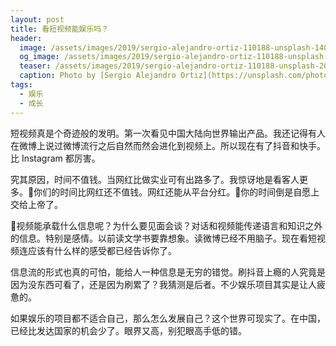 ```yaml
---
layout: post
title: 看短视频能娱乐吗？
header:
  image: /assets/images/2019/sergio-alejandro-ortiz-110188-unsplash-1400.jpg
  og_image: /assets/images/2019/sergio-alejandro-ortiz-110188-unsplash-200.jpg
  teaser: /assets/images/2019/sergio-alejandro-ortiz-110188-unsplash-200.jpg
  caption: Photo by [Sergio Alejandro Ortiz](https://unsplash.com/photos/oLPo2Rt4mzs?utm_source=unsplash&utm_medium=referral&utm_content=creditCopyText) on [Unsplash](https://unsplash.com/search/photos/short-video?utm_source=unsplash&utm_medium=referral&utm_content=creditCopyText)
tags:
  - 娱乐
  - 成长
---
```


短视频真是个奇迹般的发明。第一次看见中国大陆向世界输出产品。我还记得有人在微博上说过微博流行之后自然而然会进化到视频上。所以现在有了抖音和快手。比 Instagram 都厉害。

究其原因，时间不值钱。当网红比做实业可有出路多了。我惊讶地是看客人更多。你们的时间比网红还不值钱。网红还能从平台分红。你的时间倒是自愿上交给上帝了。

视频能承载什么信息呢？为什么要见面会谈？对话和视频能传递语言和知识之外的信息。特别是感情。以前读文学书要靠想象。读微博已经不用脑子。现在看短视频连应该有什么样的感受都已经告诉你了。

信息流的形式也真的可怕，能给人一种信息是无穷的错觉。刷抖音上瘾的人究竟是因为没东西可看了，还是因为刷累了？我猜测是后者。不少娱乐项目其实是让人疲惫的。

如果娱乐的项目都不适合自己，那么怎么发展自己？这个世界可现实了。在中国，已经比发达国家的机会少了。眼界又高，别犯眼高手低的错。